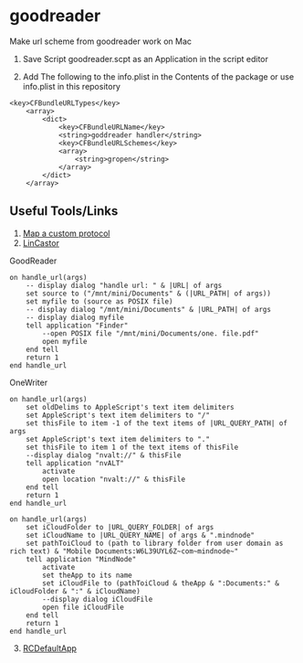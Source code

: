 # goodreader
Make url scheme from goodreader work on Mac

1. Save Script goodreader.scpt as an Application in the script editor

2. Add The following to the info.plist in the Contents of the package or use info.plist in this repository

``` plist
<key>CFBundleURLTypes</key>
	<array>
		<dict>
			<key>CFBundleURLName</key>
			<string>goddreader handler</string>
			<key>CFBundleURLSchemes</key>
			<array>
				<string>gropen</string>
			</array>
		</dict>
	</array>
```

## Useful Tools/Links
1. [Map a custom protocol](https://stackoverflow.com/questions/471581/how-to-map-a-custom-protocol-to-an-application-on-the-mac/3704396#3704396)
2. [LinCastor](https://onflapp.wordpress.com/lincastor/)

GoodReader
``` applescript
on handle_url(args)
	-- display dialog "handle url: " & |URL| of args
	set source to ("/mnt/mini/Documents" & (|URL_PATH| of args))
	set myfile to (source as POSIX file)
	-- display dialog "/mnt/mini/Documents" & |URL_PATH| of args
	-- display dialog myfile
	tell application "Finder"
		--open POSIX file "/mnt/mini/Documents/one. file.pdf"
		open myfile
	end tell
	return 1
end handle_url
```
OneWriter
``` applescript
on handle_url(args)
	set oldDelims to AppleScript's text item delimiters
	set AppleScript's text item delimiters to "/"
	set thisFile to item -1 of the text items of |URL_QUERY_PATH| of args
	set AppleScript's text item delimiters to "."
	set thisFile to item 1 of the text items of thisFile
	--display dialog "nvalt://" & thisFile
	tell application "nvALT"
		activate
		open location "nvalt://" & thisFile
	end tell
	return 1
end handle_url
```

``` applescript
on handle_url(args)
	set iCloudFolder to |URL_QUERY_FOLDER| of args
	set iCloudName to |URL_QUERY_NAME| of args & ".mindnode"
	set pathToiCloud to (path to library folder from user domain as rich text) & "Mobile Documents:W6L39UYL6Z~com~mindnode~"
	tell application "MindNode"
		activate
		set theApp to its name
		set iCloudFile to (pathToiCloud & theApp & ":Documents:" & iCloudFolder & ":" & iCloudName)
		--display dialog iCloudFile
		open file iCloudFile
	end tell
	return 1
end handle_url
```
3. [RCDefaultApp](http://www.rubicode.com/Software/RCDefaultApp/)
